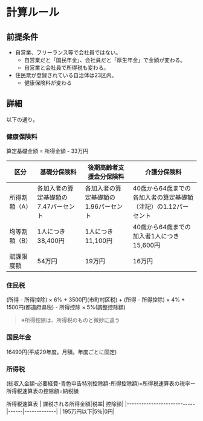 # 計算ルール

## 前提条件
* 自営業、フリーランス等で会社員ではない。
  * 自営業だと「国民年金」、会社員だと「厚生年金」で金額が変わる。
  * 自営業と会社員で所得税も変わる。
* 住民票が登録されている自治体は23区内。
  * 健康保険料が変わる


## 詳細
以下の通り。

### 健康保険料

算定基礎金額 = 所得金額 - 33万円 

| 区分      | 基礎分保険料               | 後期高齢者支援金分保険料         | 介護分保険料                              |
|---------|----------------------|----------------------|-------------------------------------|
| 所得割額（A） | 各加入者の算定基礎額の7.47パーセント | 各加入者の算定基礎額の1.96パーセント | 40歳から64歳までの各加入者の算定基礎額（注記）の1.12パーセント |
| 均等割額（B） | 1人につき38,400円         | 1人につき11,100円         | 40歳から64歳までの加入者1人につき15,600円          |
| 賦課限度額   | 54万円                 | 19万円                 | 16万円                                |
### 住民税
(所得 - 所得控除) × 6% + 3500円(市町村区税) + (所得 - 所得控除) × 4% + 1500円(都道府県税) - 所得控除 × 5%(調整控除額)
> ※所得控除は、所得税のものと微妙に違う

### 国民年金

16490円(平成29年度。月額。年度ごとに固定)

### 所得税
(総収入金額-必要経費-青色申告特別控除額-所得控除額)×所得税速算表の税率ー所得税速算表の控除額=納税額

所得税速算表
| 課税される所得金額|税率| 控除額|
|----------------------------|------|-------------|
| 195万円以下|5％|0円|
